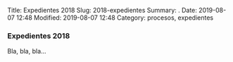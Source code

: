 Title: Expedientes 2018
Slug: 2018-expedientes
Summary: .
Date: 2019-08-07 12:48
Modified: 2019-08-07 12:48
Category: procesos, expedientes


### Expedientes 2018

Bla, bla, bla...
